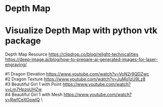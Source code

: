 # Depth Map
# Visualize Depth Map with python vtk package 

Depth Map Resource 
https://clipdrop.co/blog/relight-technicalities  
https://deep-image.ai/blog/how-to-prepare-ai-generated-images-for-laser-engraving/ 

#1 Dragon Elevation 
https://www.youtube.com/watch?v=VoN2r9QDZwc  \
#2 Dragon Texture
https://www.youtube.com/watch?v=JuMo1zU9Lz8  \
#3 Beautiful Girl 1 with Point
https://www.youtube.com/watch?v=Lm7HpzoUHZw  \
#4 Beautiful Girl 1 with Mesh 
https://www.youtube.com/watch?v=RwfCeXGpwIQ  \


